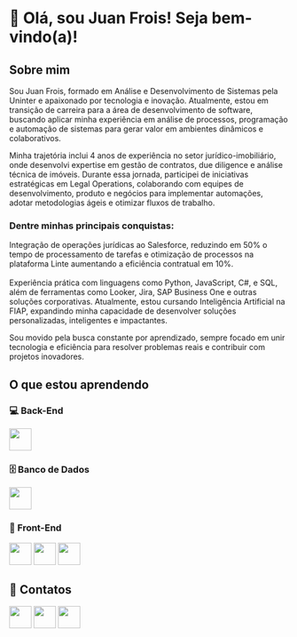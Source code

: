 <h1>👋 Olá, sou Juan Frois! Seja bem-vindo(a)!</h1>

<h2>Sobre mim</h2>

Sou Juan Frois, formado em Análise e Desenvolvimento de Sistemas pela Uninter e apaixonado por tecnologia e inovação. Atualmente, estou em transição de carreira para a área de desenvolvimento de software, buscando aplicar minha experiência em análise de processos, programação e automação de sistemas para gerar valor em ambientes dinâmicos e colaborativos.

Minha trajetória inclui 4 anos de experiência no setor jurídico-imobiliário, onde desenvolvi expertise em gestão de contratos, due diligence e análise técnica de imóveis. Durante essa jornada, participei de iniciativas estratégicas em Legal Operations, colaborando com equipes de desenvolvimento, produto e negócios para implementar automações, adotar metodologias ágeis e otimizar fluxos de trabalho.

<h3>Dentre minhas principais conquistas:</h3>

Integração de operações jurídicas ao Salesforce, reduzindo em 50% o tempo de processamento de tarefas e otimização de processos na plataforma Linte aumentando a eficiência contratual em 10%.<br><br>
Experiência prática com linguagens como Python, JavaScript, C#, e SQL, além de ferramentas como Looker, Jira, SAP Business One e outras soluções corporativas.
Atualmente, estou cursando Inteligência Artificial na FIAP, expandindo minha capacidade de desenvolver soluções personalizadas, inteligentes e impactantes.

Sou movido pela busca constante por aprendizado, sempre focado em unir tecnologia e eficiência para resolver problemas reais e contribuir com projetos inovadores.

<h2>O que estou aprendendo</h2> <h3>💻 Back-End</h3> <img src="https://cdn.jsdelivr.net/gh/devicons/devicon/icons/python/python-original.svg" width="40" height="40"/> <h3>🗄️ Banco de Dados</h3> <img src="https://cdn.jsdelivr.net/gh/devicons/devicon/icons/mysql/mysql-original.svg" width="40" height="40"/> <h3>🎨 Front-End</h3> <p> <img src="https://cdn.jsdelivr.net/gh/devicons/devicon/icons/javascript/javascript-original.svg" width="40" height="40"/> <img src="https://cdn.jsdelivr.net/gh/devicons/devicon/icons/html5/html5-original.svg" width="40" height="40"/> <img src="https://cdn.jsdelivr.net/gh/devicons/devicon/icons/css3/css3-original.svg" width="40" height="40"/> </p>
<h2>🔗 Contatos</h2> <div> <a href="https://www.linkedin.com/in/juanfrois/" target="_blank"><img src="https://github.com/JFrois/JFrois/assets/112560665/28040492-8f86-4827-b22b-58de6ad12a5f" width="40" height="40"></a> <a href="https://wa.me/5511986834909" target="_blank"><img src="https://github.com/JFrois/JFrois/assets/112560665/c9fc066b-3c02-4cec-913f-65c27b566652" width="40" height="40"></a> <a href="https://mail.google.com/mail/u/1/?pli=1#inbox" target="_blank"><img src="https://github.com/user-attachments/assets/c457a3c7-1312-4c52-b06a-d5a99467d646" width="40" height="40"></a> </div>
